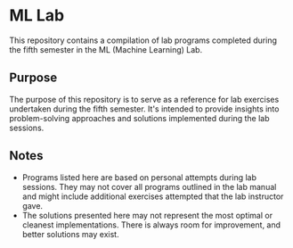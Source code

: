 # ML Lab

This repository contains a compilation of lab programs completed during the fifth semester in the ML (Machine Learning) Lab.

## Purpose
The purpose of this repository is to serve as a reference for lab exercises undertaken during the fifth semester. It's intended to provide insights into problem-solving approaches and solutions implemented during the lab sessions.

## Notes
- Programs listed here are based on personal attempts during lab sessions. They may not cover all programs outlined in the lab manual and might include additional exercises attempted that the lab instructor gave.
- The solutions presented here may not represent the most optimal or cleanest implementations. There is always room for improvement, and better solutions may exist.
